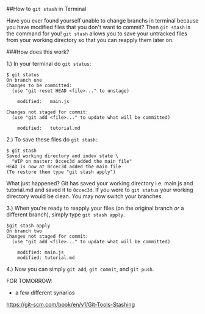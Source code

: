 ##How to `git stash` in Terminal

Have you ever found yourself unable to change branchs in terminal because you have modified files that you don't want to commit? Then `git stash` is the command for you! `git stash` allows you to save your untracked files from your working directory so that you can reapply them later on. 

###How does this work?

1.) In your terminal do `git status`:
```
$ git status
On branch one
Changes to be committed:
  (use "git reset HEAD <file>..." to unstage)
  
    modified:   main.js
    
Changes not staged for commit:
  (use "git add <file>..." to update what will be committed)
  
    modified:   tutorial.md
```    
2.) To save these files do `git stash`:
```
$ git stash
Saved working directory and index state \
  "WIP on master: 0ccec3d added the main file"
HEAD is now at 0ccec3d added the main file
(To restore them type "git stash apply")
```
What just happened? Git has saved your working directory i.e. main.js and tutorial.md and saved it to `0ccec3d`. If you were to `git status` your working directory would be clean. You may now switch your branches.

3.) When you're ready to reapply your files (on the original branch _or_ a different branch), simply type `git stash apply`. 

```
$git stash apply
On branch two 
Changes not staged for commit:
  (use "git add <file>..." to update what will be committed)
  
    modified: main.js
    modified: tutorial.md
```
4.) Now you can simply `git add`, `git commit`, and `git push`.
  







FOR TOMORROW:
* a few different synarios 

https://git-scm.com/book/en/v1/Git-Tools-Stashing
